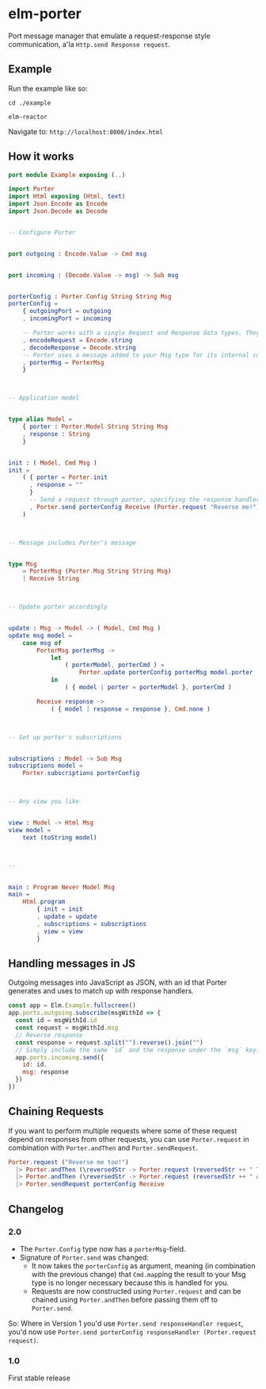 # elm-porter

Port message manager that emulate a request-response style communication, a'la `Http.send Response request`.

## Example

Run the example like so:

`cd ./example`

`elm-reactor`

Navigate to: `http://localhost:8000/index.html`

## How it works

```elm
port module Example exposing (..)

import Porter
import Html exposing (Html, text)
import Json.Encode as Encode
import Json.Decode as Decode


-- Configure Porter


port outgoing : Encode.Value -> Cmd msg


port incoming : (Decode.Value -> msg) -> Sub msg


porterConfig : Porter.Config String String Msg
porterConfig =
    { outgoingPort = outgoing
    , incomingPort = incoming

    -- Porter works with a single Request and Response data types. They can both be anything, as long as you supply decoders :)
    , encodeRequest = Encode.string
    , decodeResponse = Decode.string
    -- Porter uses a message added to your Msg type for its internal communications (See `type Msg` below)
    , porterMsg = PorterMsg
    }



-- Application model


type alias Model =
    { porter : Porter.Model String String Msg
    , response : String
    }


init : ( Model, Cmd Msg )
init =
    ( { porter = Porter.init
      , response = ""
      }
      -- Send a request through porter, specifying the response handler directly
      , Porter.send porterConfig Receive (Porter.request "Reverse me!")
    )



-- Message includes Porter's message


type Msg
    = PorterMsg (Porter.Msg String String Msg)
    | Receive String



-- Update porter accordingly


update : Msg -> Model -> ( Model, Cmd Msg )
update msg model =
    case msg of
        PorterMsg porterMsg ->
            let
                ( porterModel, porterCmd ) =
                    Porter.update porterConfig porterMsg model.porter
            in
                ( { model | porter = porterModel }, porterCmd )

        Receive response ->
            ( { model | response = response }, Cmd.none )



-- Set up porter's subscriptions


subscriptions : Model -> Sub Msg
subscriptions model =
    Porter.subscriptions porterConfig



-- Any view you like


view : Model -> Html Msg
view model =
    text (toString model)



--


main : Program Never Model Msg
main =
    Html.program
        { init = init
        , update = update
        , subscriptions = subscriptions
        , view = view
        }
```

## Handling messages in JS

Outgoing messages into JavaScript as JSON, with an id that Porter generates and uses to match up with response handlers.

```js
const app = Elm.Example.fullscreen()
app.ports.outgoing.subscribe(msgWithId => {
  const id = msgWithId.id
  const request = msgWithId.msg
  // Reverse response
  const response = request.split("").reverse().join("")
  // Simply include the same `id` and the response under the `msg` key.
  app.ports.incoming.send({
    id: id,
    msg: response
  })
})
```

## Chaining Requests

If you want to perform multiple requests where some of these request depend on responses from other requests, you can use `Porter.request` in combination with `Porter.andThen` and `Porter.sendRequest`.

```elm
Porter.request ("Reverse me too!")
  |> Porter.andThen (\reversedStr -> Porter.request (reversedStr ++ " The Quick Brown Fox!"))
  |> Porter.andThen (\reversedStr -> Porter.request (reversedStr ++ " A man a plan a canal: panama"))
  |> Porter.sendRequest porterConfig Receive
```


## Changelog

###  2.0

- The `Porter.Config` type now has a `porterMsg`-field.
- Signature of `Porter.send` was changed: 
  - It now takes the `porterConfig` as argument, meaning (in combination with the previous change) that `Cmd.map`ping the result to your Msg type is no longer necessary because this is handled for you.
  - Requests are now constructed using `Porter.request` and can be chained using `Porter.andThen` before passing them off to `Porter.send`. 

So: Where in Version 1 you'd use `Porter.send responseHandler request`, you'd now use `Porter.send porterConfig responseHandler (Porter.request request)`.


### 1.0

First stable release
